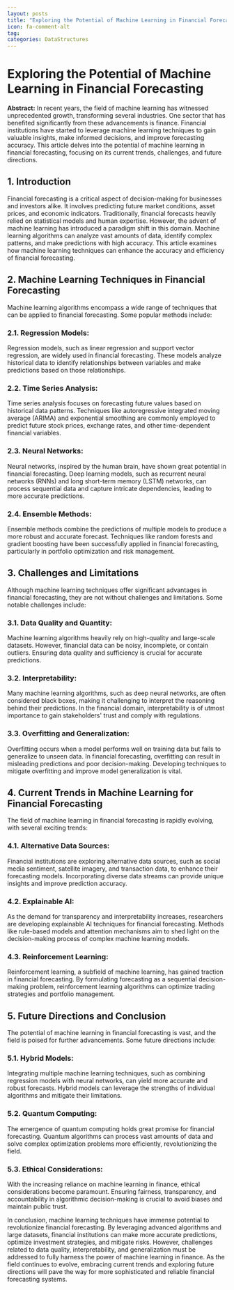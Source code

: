 ```yaml
---
layout: posts
title: "Exploring the Potential of Machine Learning in Financial Forecasting"
icon: fa-comment-alt
tag:      
categories: DataStructures
---
```



# Exploring the Potential of Machine Learning in Financial Forecasting

**Abstract:** In recent years, the field of machine learning has witnessed unprecedented growth, transforming several industries. One sector that has benefited significantly from these advancements is finance. Financial institutions have started to leverage machine learning techniques to gain valuable insights, make informed decisions, and improve forecasting accuracy. This article delves into the potential of machine learning in financial forecasting, focusing on its current trends, challenges, and future directions.

## 1. Introduction
Financial forecasting is a critical aspect of decision-making for businesses and investors alike. It involves predicting future market conditions, asset prices, and economic indicators. Traditionally, financial forecasts heavily relied on statistical models and human expertise. However, the advent of machine learning has introduced a paradigm shift in this domain. Machine learning algorithms can analyze vast amounts of data, identify complex patterns, and make predictions with high accuracy. This article examines how machine learning techniques can enhance the accuracy and efficiency of financial forecasting.

## 2. Machine Learning Techniques in Financial Forecasting
Machine learning algorithms encompass a wide range of techniques that can be applied to financial forecasting. Some popular methods include:

### 2.1. Regression Models:
Regression models, such as linear regression and support vector regression, are widely used in financial forecasting. These models analyze historical data to identify relationships between variables and make predictions based on those relationships.

### 2.2. Time Series Analysis:
Time series analysis focuses on forecasting future values based on historical data patterns. Techniques like autoregressive integrated moving average (ARIMA) and exponential smoothing are commonly employed to predict future stock prices, exchange rates, and other time-dependent financial variables.

### 2.3. Neural Networks:
Neural networks, inspired by the human brain, have shown great potential in financial forecasting. Deep learning models, such as recurrent neural networks (RNNs) and long short-term memory (LSTM) networks, can process sequential data and capture intricate dependencies, leading to more accurate predictions.

### 2.4. Ensemble Methods:
Ensemble methods combine the predictions of multiple models to produce a more robust and accurate forecast. Techniques like random forests and gradient boosting have been successfully applied in financial forecasting, particularly in portfolio optimization and risk management.

## 3. Challenges and Limitations
Although machine learning techniques offer significant advantages in financial forecasting, they are not without challenges and limitations. Some notable challenges include:

### 3.1. Data Quality and Quantity:
Machine learning algorithms heavily rely on high-quality and large-scale datasets. However, financial data can be noisy, incomplete, or contain outliers. Ensuring data quality and sufficiency is crucial for accurate predictions.

### 3.2. Interpretability:
Many machine learning algorithms, such as deep neural networks, are often considered black boxes, making it challenging to interpret the reasoning behind their predictions. In the financial domain, interpretability is of utmost importance to gain stakeholders' trust and comply with regulations.

### 3.3. Overfitting and Generalization:
Overfitting occurs when a model performs well on training data but fails to generalize to unseen data. In financial forecasting, overfitting can result in misleading predictions and poor decision-making. Developing techniques to mitigate overfitting and improve model generalization is vital.

## 4. Current Trends in Machine Learning for Financial Forecasting
The field of machine learning in financial forecasting is rapidly evolving, with several exciting trends:

### 4.1. Alternative Data Sources:
Financial institutions are exploring alternative data sources, such as social media sentiment, satellite imagery, and transaction data, to enhance their forecasting models. Incorporating diverse data streams can provide unique insights and improve prediction accuracy.

### 4.2. Explainable AI:
As the demand for transparency and interpretability increases, researchers are developing explainable AI techniques for financial forecasting. Methods like rule-based models and attention mechanisms aim to shed light on the decision-making process of complex machine learning models.

### 4.3. Reinforcement Learning:
Reinforcement learning, a subfield of machine learning, has gained traction in financial forecasting. By formulating forecasting as a sequential decision-making problem, reinforcement learning algorithms can optimize trading strategies and portfolio management.

## 5. Future Directions and Conclusion
The potential of machine learning in financial forecasting is vast, and the field is poised for further advancements. Some future directions include:

### 5.1. Hybrid Models:
Integrating multiple machine learning techniques, such as combining regression models with neural networks, can yield more accurate and robust forecasts. Hybrid models can leverage the strengths of individual algorithms and mitigate their limitations.

### 5.2. Quantum Computing:
The emergence of quantum computing holds great promise for financial forecasting. Quantum algorithms can process vast amounts of data and solve complex optimization problems more efficiently, revolutionizing the field.

### 5.3. Ethical Considerations:
With the increasing reliance on machine learning in finance, ethical considerations become paramount. Ensuring fairness, transparency, and accountability in algorithmic decision-making is crucial to avoid biases and maintain public trust.

In conclusion, machine learning techniques have immense potential to revolutionize financial forecasting. By leveraging advanced algorithms and large datasets, financial institutions can make more accurate predictions, optimize investment strategies, and mitigate risks. However, challenges related to data quality, interpretability, and generalization must be addressed to fully harness the power of machine learning in finance. As the field continues to evolve, embracing current trends and exploring future directions will pave the way for more sophisticated and reliable financial forecasting systems.
